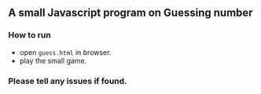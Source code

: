## A small Javascript program on Guessing number

### How to run 
- open `guess.html` in browser.
- play the small game.

### Please tell any issues if found.